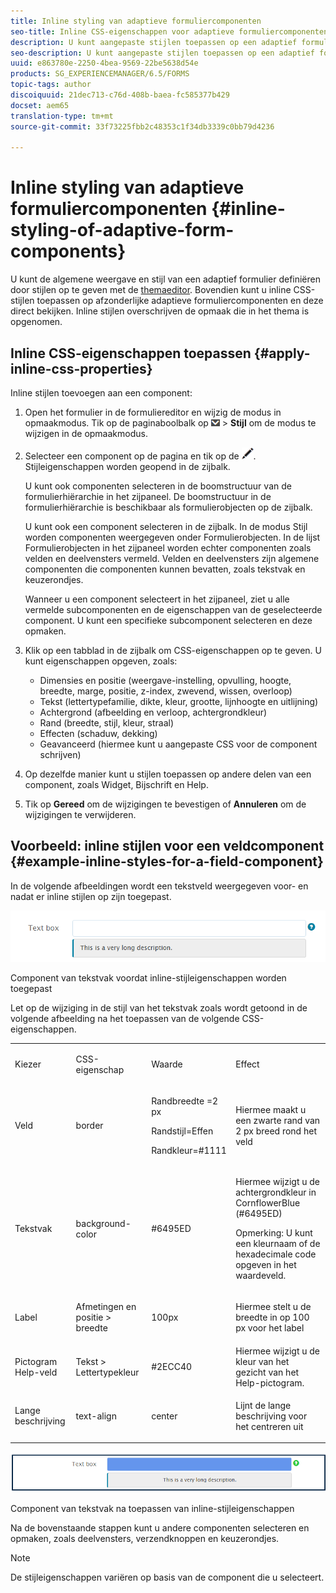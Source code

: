 ```yaml
---
title: Inline styling van adaptieve formuliercomponenten
seo-title: Inline CSS-eigenschappen voor adaptieve formuliercomponenten
description: U kunt aangepaste stijlen toepassen op een adaptief formulier, maar u kunt ook inline CSS-eigenschappen toepassen op afzonderlijke componenten van een adaptief formulier.
seo-description: U kunt aangepaste stijlen toepassen op een adaptief formulier, maar u kunt ook inline CSS-eigenschappen toepassen op afzonderlijke componenten van een adaptief formulier.
uuid: e863780e-2250-4bea-9569-22be5638d54e
products: SG_EXPERIENCEMANAGER/6.5/FORMS
topic-tags: author
discoiquuid: 21dec713-c76d-408b-baea-fc585377b429
docset: aem65
translation-type: tm+mt
source-git-commit: 33f73225fbb2c48353c1f34db3339c0bb79d4236

---
```



# Inline styling van adaptieve formuliercomponenten {#inline-styling-of-adaptive-form-components}

U kunt de algemene weergave en stijl van een adaptief formulier definiëren door stijlen op te geven met de [themaeditor](../../forms/using/themes.md). Bovendien kunt u inline CSS-stijlen toepassen op afzonderlijke adaptieve formuliercomponenten en deze direct bekijken. Inline stijlen overschrijven de opmaak die in het thema is opgenomen.

## Inline CSS-eigenschappen toepassen {#apply-inline-css-properties}

Inline stijlen toevoegen aan een component:

1. Open het formulier in de formuliereditor en wijzig de modus in opmaakmodus. Tik op de paginaboolbalk op ![canvas-vervolgkeuzelijst](assets/canvas-drop-down.png) > **Stijl** om de modus te wijzigen in de opmaakmodus.
1. Selecteer een component op de pagina en tik op de ![bewerkknop](assets/edit-button.png). Stijleigenschappen worden geopend in de zijbalk.

   U kunt ook componenten selecteren in de boomstructuur van de formulierhiërarchie in het zijpaneel. De boomstructuur in de formulierhiërarchie is beschikbaar als formulierobjecten op de zijbalk.

   U kunt ook een component selecteren in de zijbalk. In de modus Stijl worden componenten weergegeven onder Formulierobjecten. In de lijst Formulierobjecten in het zijpaneel worden echter componenten zoals velden en deelvensters vermeld. Velden en deelvensters zijn algemene componenten die componenten kunnen bevatten, zoals tekstvak en keuzerondjes.

   Wanneer u een component selecteert in het zijpaneel, ziet u alle vermelde subcomponenten en de eigenschappen van de geselecteerde component. U kunt een specifieke subcomponent selecteren en deze opmaken.

1. Klik op een tabblad in de zijbalk om CSS-eigenschappen op te geven. U kunt eigenschappen opgeven, zoals:

   * Dimensies en positie (weergave-instelling, opvulling, hoogte, breedte, marge, positie, z-index, zwevend, wissen, overloop)
   * Tekst (lettertypefamilie, dikte, kleur, grootte, lijnhoogte en uitlijning)
   * Achtergrond (afbeelding en verloop, achtergrondkleur)
   * Rand (breedte, stijl, kleur, straal)
   * Effecten (schaduw, dekking)
   * Geavanceerd (hiermee kunt u aangepaste CSS voor de component schrijven)

1. Op dezelfde manier kunt u stijlen toepassen op andere delen van een component, zoals Widget, Bijschrift en Help.
1. Tik op **Gereed** om de wijzigingen te bevestigen of **Annuleren** om de wijzigingen te verwijderen.

## Voorbeeld: inline stijlen voor een veldcomponent {#example-inline-styles-for-a-field-component}

In de volgende afbeeldingen wordt een tekstveld weergegeven voor- en nadat er inline stijlen op zijn toegepast.

![Component van tekstvak voordat inline-opmaak wordt toegepast](assets/no-style.png)

Component van tekstvak voordat inline-stijleigenschappen worden toegepast

Let op de wijziging in de stijl van het tekstvak zoals wordt getoond in de volgende afbeelding na het toepassen van de volgende CSS-eigenschappen.

<table>
 <tbody>
  <tr>
   <td><p>Kiezer</p> </td>
   <td><p>CSS-eigenschap</p> </td>
   <td><p>Waarde</p> </td>
   <td><p>Effect</p> </td>
  </tr>
  <tr>
   <td><p>Veld</p> </td>
   <td><p>border</p> </td>
   <td><p>Randbreedte =2 px</p> <p>Randstijl=Effen</p> <p>Randkleur=#1111</p> </td>
   <td><p>Hiermee maakt u een zwarte rand van 2 px breed rond het veld</p> </td>
  </tr>
  <tr>
   <td><p>Tekstvak</p> </td>
   <td><p>background-color</p> </td>
   <td><p>#6495ED</p> </td>
   <td><p>Hiermee wijzigt u de achtergrondkleur in CornflowerBlue (#6495ED)</p> <p>Opmerking: U kunt een kleurnaam of de hexadecimale code opgeven in het waardeveld.</p> </td>
  </tr>
  <tr>
   <td><p>Label</p> </td>
   <td><p>Afmetingen en positie &gt; breedte</p> </td>
   <td><p>100px</p> </td>
   <td><p>Hiermee stelt u de breedte in op 100 px voor het label</p> </td>
  </tr>
  <tr>
   <td>Pictogram Help-veld</td>
   <td>Tekst &gt; Lettertypekleur</td>
   <td>#2ECC40</td>
   <td>Hiermee wijzigt u de kleur van het gezicht van het Help-pictogram.</td>
  </tr>
  <tr>
   <td><p>Lange beschrijving</p> </td>
   <td><p>text-align</p> </td>
   <td><p>center</p> </td>
   <td><p>Lijnt de lange beschrijving voor het centreren uit</p> </td>
  </tr>
 </tbody>
</table>

![Stijl van tekstvak nadat inline-opmaak is toegepast](assets/applied-style.png)

Component van tekstvak na toepassen van inline-stijleigenschappen

Na de bovenstaande stappen kunt u andere componenten selecteren en opmaken, zoals deelvensters, verzendknoppen en keuzerondjes.

>[!NOTE]
>
>De stijleigenschappen variëren op basis van de component die u selecteert.

